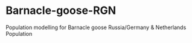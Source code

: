 # Barnacle-goose-RGN
Population modelling for Barnacle goose Russia/Germany & Netherlands Population
